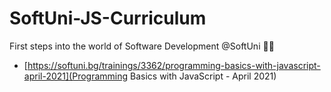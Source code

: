 # SoftUni-JS-Curriculum
First steps into the world of Software Development @SoftUni 👨‍💻

- [https://softuni.bg/trainings/3362/programming-basics-with-javascript-april-2021](Programming Basics with JavaScript - April 2021)
